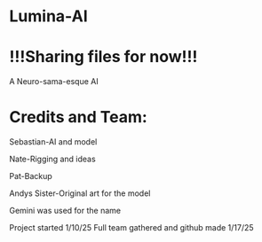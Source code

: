 # Lumina-AI

# !!!Sharing files for now!!!

 A Neuro-sama-esque AI 

# Credits and Team:

Sebastian-AI and model 

Nate-Rigging and ideas

Pat-Backup

Andys Sister-Original art for the model

Gemini was used for the name


Project started 1/10/25
Full team gathered and github made 1/17/25 
